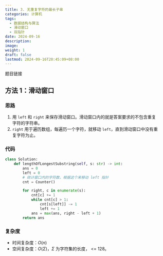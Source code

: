 ```yaml
---
title: 3. 无重复字符的最长子串
categories: 计算机
tags:
  - 数据结构与算法
  - 滑动窗口
  - 双指针
date: 2024-09-16
description: 
image: 
weight: 1
draft: false
lastmod: 2024-09-16T20:45:09+08:00
---
```

题目链接

## 方法 1：滑动窗口

### 思路

1. 用 `left` 和 `right` 来保存滑动窗口。滑动窗口内的就是答案要求的不包含重复字符的字符串。
2. `right` 用于遍历数组，每遍历一个字符，就移动 `left`，直到滑动窗口中没有重复字符为止。

### 代码

```python
class Solution:
    def lengthOfLongestSubstring(self, s: str) -> int:
        ans = 0
        left = 0
        # 统计窗口内的字符数，根据这个来移动 left 指针
        cnt = Counter()

        for right, c in enumerate(s):
            cnt[c] += 1
            while cnt[c] > 1:
                cnt[s[left]] -= 1
                left += 1
            ans = max(ans, right - left + 1)
        return ans
```

### 复杂度
- 时间复杂度：$O(n)$
- 空间复杂度：$O(\Sigma)$，$\Sigma$ 为字符集的长度， <= 128。


